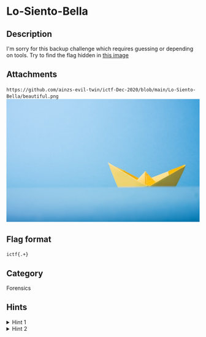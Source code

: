# Lo-Siento-Bella

## Description

I'm sorry for this backup challenge which requires guessing or depending on tools.
Try to find the flag hidden in [this image](../Lo-Siento-Bella/beautiful.png)

## Attachments

`https://github.com/ainzs-evil-twin/ictf-Dec-2020/blob/main/Lo-Siento-Bella/beautiful.png`  
![beautiful](../Lo-Siento-Bella/beautiful.png)

## Flag format

`ictf{.+}`

## Category

Forensics

## Hints

<details> 
    <summary>Hint 1</summary> 
    Look at the challenge title carefully
</details>

<details> 
    <summary>Hint 2</summary> 
    Ever heard the legend of `zsteg`?
</details>